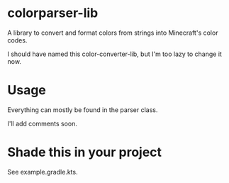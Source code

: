 # colorparser-lib
A library to convert and format colors from strings into Minecraft's color codes.

I should have named this color-converter-lib, but I'm too lazy to change it now.

# Usage
Everything can mostly be found in the parser class.

I'll add comments soon.

# Shade this in your project
See example.gradle.kts.